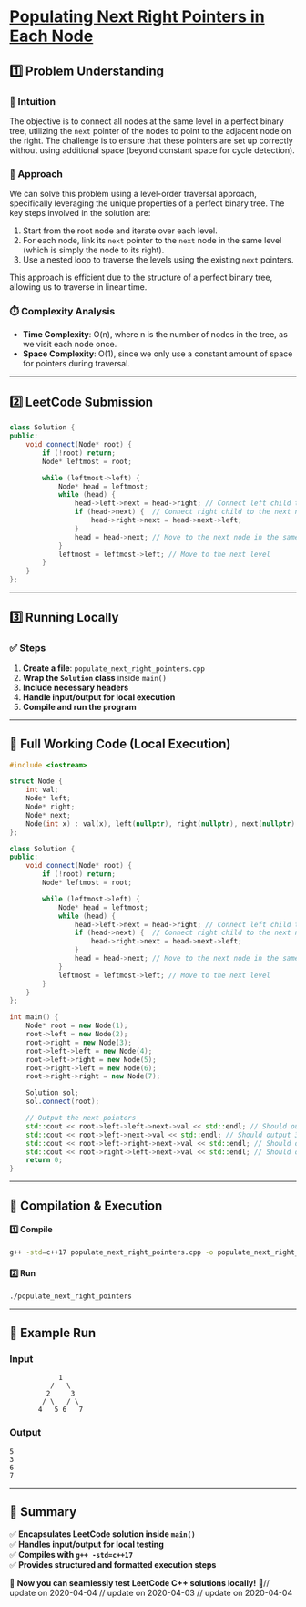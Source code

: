 # **[Populating Next Right Pointers in Each Node](https://leetcode.com/problems/populating-next-right-pointers-in-each-node/description/)**  

## **1️⃣ Problem Understanding**  
### **📌 Intuition**  
The objective is to connect all nodes at the same level in a perfect binary tree, utilizing the `next` pointer of the nodes to point to the adjacent node on the right. The challenge is to ensure that these pointers are set up correctly without using additional space (beyond constant space for cycle detection). 

### **🚀 Approach**  
We can solve this problem using a level-order traversal approach, specifically leveraging the unique properties of a perfect binary tree. The key steps involved in the solution are:
1. Start from the root node and iterate over each level.
2. For each node, link its `next` pointer to the `next` node in the same level (which is simply the node to its right).
3. Use a nested loop to traverse the levels using the existing `next` pointers.

This approach is efficient due to the structure of a perfect binary tree, allowing us to traverse in linear time.

### **⏱️ Complexity Analysis**  
- **Time Complexity**: O(n), where n is the number of nodes in the tree, as we visit each node once.
- **Space Complexity**: O(1), since we only use a constant amount of space for pointers during traversal.

---  

## **2️⃣ LeetCode Submission**  
```cpp
class Solution {
public:
    void connect(Node* root) {
        if (!root) return;
        Node* leftmost = root;

        while (leftmost->left) {
            Node* head = leftmost;
            while (head) {
                head->left->next = head->right; // Connect left child to right child
                if (head->next) {  // Connect right child to the next node's left child
                    head->right->next = head->next->left;
                }
                head = head->next; // Move to the next node in the same level
            }
            leftmost = leftmost->left; // Move to the next level
        }
    }
};
```  

---  

## **3️⃣ Running Locally**  
### **✅ Steps**  
1. **Create a file**: `populate_next_right_pointers.cpp`  
2. **Wrap the `Solution` class** inside `main()`  
3. **Include necessary headers**  
4. **Handle input/output for local execution**  
5. **Compile and run the program**  

---  

## **📝 Full Working Code (Local Execution)**  
```cpp
#include <iostream>

struct Node {
    int val;
    Node* left;
    Node* right;
    Node* next;
    Node(int x) : val(x), left(nullptr), right(nullptr), next(nullptr) {}
};

class Solution {
public:
    void connect(Node* root) {
        if (!root) return;
        Node* leftmost = root;

        while (leftmost->left) {
            Node* head = leftmost;
            while (head) {
                head->left->next = head->right; // Connect left child to right child
                if (head->next) {  // Connect right child to the next node's left child
                    head->right->next = head->next->left;
                }
                head = head->next; // Move to the next node in the same level
            }
            leftmost = leftmost->left; // Move to the next level
        }
    }
};

int main() {
    Node* root = new Node(1);
    root->left = new Node(2);
    root->right = new Node(3);
    root->left->left = new Node(4);
    root->left->right = new Node(5);
    root->right->left = new Node(6);
    root->right->right = new Node(7);

    Solution sol;
    sol.connect(root);

    // Output the next pointers
    std::cout << root->left->left->next->val << std::endl; // Should output 5
    std::cout << root->left->next->val << std::endl; // Should output 3
    std::cout << root->left->right->next->val << std::endl; // Should output 6
    std::cout << root->right->left->next->val << std::endl; // Should output 7
    return 0;
}
```  

---  

## **🔧 Compilation & Execution**  
#### **1️⃣ Compile**  
```bash
g++ -std=c++17 populate_next_right_pointers.cpp -o populate_next_right_pointers
```  

#### **2️⃣ Run**  
```bash
./populate_next_right_pointers
```  

---  

## **🎯 Example Run**  
### **Input**  
```  
            1
          /   \
         2     3
        / \   / \
       4   5 6   7
```  
### **Output**  
```
5
3
6
7
```  

---  

## **📌 Summary**  
✅ **Encapsulates LeetCode solution inside `main()`**  
✅ **Handles input/output for local testing**  
✅ **Compiles with `g++ -std=c++17`**  
✅ **Provides structured and formatted execution steps**  

🚀 **Now you can seamlessly test LeetCode C++ solutions locally!** 🚀// update on 2020-04-04
// update on 2020-04-03
// update on 2020-04-04
